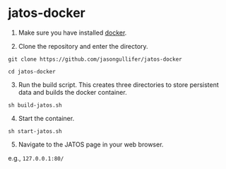# jatos-docker

1.  Make sure you have installed [docker](https://www.docker.com/products/docker-desktop).

2. Clone the repository and enter the directory.

`git clone https://github.com/jasongullifer/jatos-docker`

`cd jatos-docker`

3. Run the build script. This creates three directories to store persistent data and builds the docker container.  

`sh build-jatos.sh`

4. Start the container.

`sh start-jatos.sh`

5. Navigate to the JATOS page in your web browser. 

e.g., `127.0.0.1:80/`
